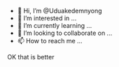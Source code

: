 - 👋 Hi, I’m @Uduakedemnyong
- 👀 I’m interested in ...
- 🌱 I’m currently learning ...
- 💞️ I’m looking to collaborate on ...
- 📫 How to reach me ...

<!---
Uduakedemnyong/Uduakedemnyong is a ✨ special ✨ repository because its `README.md` (this file) appears on your GitHub profile.
You can click the Preview link to take a look at your changes.
--->
OK that is better
